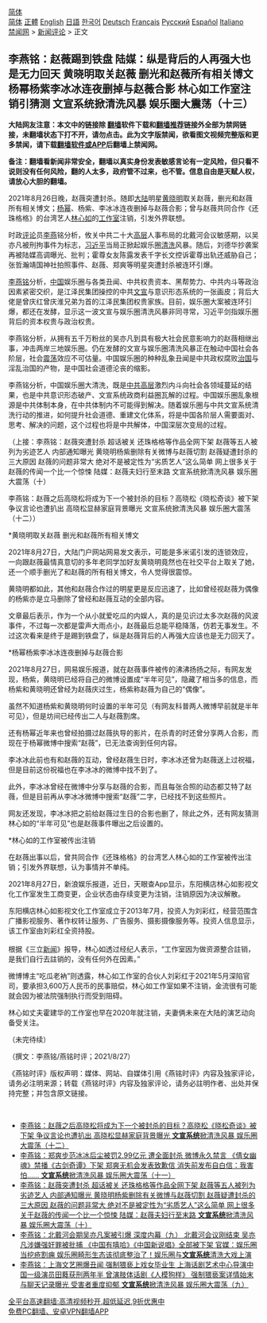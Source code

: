  <!-- 面包屑导航 --> <div class="breadcrumb"><!-- GTranslate: https://gtranslate.io/ -->  <div class="switcher notranslate">  <div class="selected">  <a href="#" onclick="return false;"> 简体</a>  </div>  <div class="option">  <a href="https://www.bannedbook.org" onclick="doGTranslate('zh-CN|zh-CN');jQuery('div.switcher div.selected a').html(jQuery(this).html());return false;" title="简体中文" class="nturl selected"> 简体</a>  <a href="https://www.bannedbook.org/zh-tw/" onclick="doGTranslate('zh-CN|zh-TW');jQuery('div.switcher div.selected a').html(jQuery(this).html());return false;" title="繁體中文" class="nturl"> 正體</a>  <a href="https://www.bannedbook.org/en/" onclick="doGTranslate('zh-CN|en');jQuery('div.switcher div.selected a').html(jQuery(this).html());return false;" title="English" class="nturl"> English</a>  <a href="https://www.bannedbook.org/ja/" onclick="doGTranslate('zh-CN|ja');jQuery('div.switcher div.selected a').html(jQuery(this).html());return false;" title="日本語" class="nturl"> 日語</a>  <a href="https://www.bannedbook.org/ko/" onclick="doGTranslate('zh-CN|ko');jQuery('div.switcher div.selected a').html(jQuery(this).html());return false;" title="한국어" class="nturl"> 한국어</a>  <a href="https://www.bannedbook.org/de/" onclick="doGTranslate('zh-CN|de');jQuery('div.switcher div.selected a').html(jQuery(this).html());return false;" title="Deutsch" class="nturl"> Deutsch</a>  <a href="https://www.bannedbook.org/fr/" onclick="doGTranslate('zh-CN|fr');jQuery('div.switcher div.selected a').html(jQuery(this).html());return false;" title="Français" class="nturl"> Français</a>  <a href="https://www.bannedbook.org/ru/" onclick="doGTranslate('zh-CN|ru');jQuery('div.switcher div.selected a').html(jQuery(this).html());return false;" title="Русский" class="nturl"> Русский</a>  <a href="https://www.bannedbook.org/es/" onclick="doGTranslate('zh-CN|es');jQuery('div.switcher div.selected a').html(jQuery(this).html());return false;" title="Español" class="nturl"> Español</a>  <a href="https://www.bannedbook.org/it/" onclick="doGTranslate('zh-CN|it');jQuery('div.switcher div.selected a').html(jQuery(this).html());return false;" title="Italiano" class="nturl"> Italiano</a>  </div>  </div>      <div class='breadcrumb-sub'><!-- Breadcrumb NavXT 6.3.0 --> <a href="https://www.bannedbook.org/" class="home">禁闻网</a> &gt; <a href="https://www.bannedbook.org/bnews/comments/" class="category">新闻评论</a> &gt; 正文</div></div><h2>李燕铭：赵薇踢到铁盘 陆媒：纵是背后的人再强大也是无力回天 黄晓明取关赵薇 删光和赵薇所有相关博文 杨幂杨紫李冰冰连夜删掉与赵薇合影 林心如工作室注销引猜测 文宣系统掀清洗风暴 娱乐圈大震荡（十三）</h2> <p class="notice"><b>大陆网友注意：本文中的链接除 <a href="https://github.com/bannedbook/fanqiang" >翻墙</a>软件下载和<a href="https://github.com/killgcd/justmysocks/blob/master/README.md">翻墙推荐</a>链接外全部为禁网链接，未翻墙状态下打不开，请勿点击。此为文字版禁闻，欲看图文视频完整版和更多禁闻，请下载<a href="https://github.com/bannedbook/fanqiang">翻墙软件或APP</a>后翻墙上禁闻网。</p><p>备注：翻墙看新闻非常安全，翻墙以真实身份发表敏感言论有一定风险，但只看不说则没有任何风险，翻的人太多，政府管不过来，也不管。信息自由是天赋人权，请放心大胆的翻墙。</b></p>  <div class="entry">  <p></p> <p>2021年8月26日晚&#65292;赵薇突遭封杀&#12290;随即<span class='wp_keywordlink_affiliate'><a href="https://www.bannedbook.org/" title="大陆" target="_blank">大陆</a></span>明星<a href="https://www.bannedbook.org/bnews/tag/%e9%bb%84%e6%99%93%e6%98%8e/" class="st_tag internal_tag" rel="tag" title="标签 黄晓明 下的日志">黄晓明</a>取关赵薇&#65292;删光和赵薇所有相关博文&#65307;<a href="https://www.bannedbook.org/bnews/tag/%e6%9d%a8%e5%b9%82/" class="st_tag internal_tag" rel="tag" title="标签 杨幂 下的日志">杨幂</a>&#12289;杨紫&#12289;李冰冰连夜删掉与赵薇合影&#65307;曾与赵薇共同合作&#12298;还珠格格&#12299;的台湾艺人<a href="https://www.bannedbook.org/bnews/tag/%e6%9e%97%e5%bf%83%e5%a6%82/" class="st_tag internal_tag" rel="tag" title="标签 林心如 下的日志">林心如</a>的<a href="https://www.bannedbook.org/bnews/tag/%E5%B7%A5%E4%BD%9C%E5%AE%A4/" class="st_tag internal_tag" rel="tag" title="标签 工作室 下的日志">工作室</a>注销&#65292;引发外界联想&#12290;</p> <p>   时政<span class='wp_keywordlink_affiliate'><a href="https://www.bannedbook.org/bnews/comments/" title="新闻评论" target="_blank">评论</a></span>员<a href="https://www.bannedbook.org/bnews/tag/%e6%9d%8e%e7%87%95/" class="st_tag internal_tag" rel="tag" title="标签 李燕 下的日志">李燕</a>铭分析&#65292;攸关中共二十大<span class='wp_keywordlink_affiliate'><a href="https://www.bannedbook.org/bnews/ccpdope/" title="中共高层内幕" target="_blank">高层</a></span>人事布局的北戴河会议敏感期&#65292;以吴亦凡被刑拘事件为标志&#65292;<a href="https://www.bannedbook.org/bnews/tag/%e4%b9%a0%e8%bf%91%e5%b9%b3/" class="st_tag internal_tag" rel="tag" title="标签 习近平 下的日志">习近平</a>当局正掀起娱乐圈<a href="https://www.bannedbook.org/bnews/tag/%E6%B8%85%E6%B4%97/" class="st_tag internal_tag" rel="tag" title="标签 清洗 下的日志">清洗</a>风暴&#12290;随后&#65292;刘德华抄袭案再被陆媒高调曝光&#12289;批判&#65307;霍尊女友陈露发表千字长文控诉霍尊出轨还威胁自己&#65307;张哲瀚靖国神社拍照事件&#12289;赵薇&#12289;郑爽等明星突遭封杀被连环引爆&#12290;</p> <p><a href="https://www.bannedbook.org/bnews/tag/%e6%9d%8e%e7%87%95%e9%93%ad/" class="st_tag internal_tag" rel="tag" title="标签 李燕铭 下的日志">李燕铭</a>分析&#65292;<span class='wp_keywordlink_affiliate'><a href="https://www.bannedbook.org/" title="中国" target="_blank">中国</a></span>娱乐圈与各类丑闻&#12289;中共权贵资本&#12289;黑帮势力&#12289;中共内斗等政治因素紧密交织&#65292;是江泽民集团操控的中共<a href="https://www.bannedbook.org/bnews/tag/%E6%96%87%E5%AE%A3/" class="st_tag internal_tag" rel="tag" title="标签 文宣 下的日志">文宣</a>与意识形态系统的一张画皮&#65307;背后大佬是曾庆红曾庆淮兄弟为首的江泽民集团权贵家族&#12290;目前&#65292;娱乐圈大案被连环引爆&#65292;都还在发酵&#65292;显示这一波文宣与娱乐圈清洗风暴非同寻常&#65292;习近平剑指娱乐圈背后的资本权贵与政治权贵&#12290;</p> <p>李燕铭分析&#65292;从拥有五千万粉丝的吴亦凡到具有极大社会民意影响力的赵薇相继出事&#65292;冲击两岸三地娱乐圈&#12290;仍在发酵的文宣与娱乐圈清洗风暴正在触动中国社会各阶层&#65292;社会<a href="https://www.bannedbook.org/bnews/tag/%E9%9C%87%E8%8D%A1/" class="st_tag internal_tag" rel="tag" title="标签 震荡 下的日志">震荡</a>效应不可估量&#12290;中国娱乐圈的种种乱象丑闻是中共政权腐败<span class='wp_keywordlink'><a href="https://www.bannedbook.org/forum24/topic8925.html" title="《治国大道》" target="_blank">治国</a></span>与淫乱治国的产物&#65292;是中国社会道德沦丧的缩影&#12290;</p> <p>   李燕铭分析&#65292;中国娱乐圈大清洗&#65292;既是<span class='wp_keywordlink_affiliate'><a href="https://www.bannedbook.org/bnews/ccpdope/" title="中共高层" target="_blank">中共高层</a></span>激烈内斗向社会各领域蔓延的结果&#65292;也是中共意识形态破产&#12289;文宣系统政商利益圈瓦解的过程&#12290;中国娱乐圈乱象根源是中共体制本身&#65292;在中共体制内不可能得到解决&#12290;随着娱乐圈与中共文宣系统清洗行动的推进&#65292;如何提升社会道德&#12289;重建文化体系&#65292;将是中国各阶层人需要面对&#12289;思考&#12289;解决的问题&#65292;这个过程也将是中共解体&#65292;中国深层次变局的过程&#12290; </p> <p>&#65288;上接&#65306;李燕铭&#65306;赵薇突遭封杀 超话被关 还珠格格等作品全网下架 赵薇等五人被列为劣迹艺人 内部通知曝光 黄晓明杨紫删除有关微博与赵薇切割 赵薇疑遭封杀的三大原因 赵薇的问题非常大 绝对不是被定性为&#8220;劣质艺人&#8221;这么简单 网上很多关于赵薇的传闻一个比一个惊悚 陆媒&#65306;赵薇夫妇行至末路 文宣系统掀清洗风暴 娱乐圈大震荡&#65288;十&#65289;</p> <p>李燕铭&#65306;赵薇之后高晓松将成为下一个被封杀的目标&#65311;高晓松&#12298;晓松奇谈&#12299;被下架 争议言论也遭扒出 高晓松显赫家庭背景曝光 文宣系统掀清洗风暴 娱乐圈大震荡&#65288;十二&#65289;&#65289;</p> <p>   *黄晓明取关赵薇 删光和赵薇所有相关博文</p> <p>2021年8月27日&#65292;大陆门户网站网易发文表示&#65292;可能是多米诺引发的连锁效应&#65292;一向跟赵薇最情真意切的多年老同学加好友黄晓明竟然也在社交平台上取关了她&#65292;还一个顺手删光了和赵薇的所有相关博文&#65292;令人觉得很震惊&#12290;</p> <p>黄晓明都如此&#65292;其他和赵薇合作过的明星更是反应迅速了&#65292;比如曾经视赵薇为偶像的杨紫亦是立马删除了曾经和赵薇互动的全部内容&#12290;</p> <p>文章最后表示&#65292;作为一个从小就爱吃瓜的内娱人&#65292;真的是见识过太多次赵薇的风波事件&#65292;不过每一次都是雷声大雨点小&#65292;赵薇最后总能平稳降落&#65292;仿若无事发生&#12290;不过这次看来是终于是踢到铁盘了&#65292;纵是赵薇背后的人再强大应该也是无力回天了&#12290;</p> <p>   *杨幂杨紫李冰冰连夜删掉与赵薇合影</p> <p>2021年8月27日&#65292;网易娱乐报道&#65292;就在赵薇事件被传的沸沸扬扬之际&#65292;有网友发现&#65292;杨紫&#65292;黄晓明已经将自己的微博设置成&#8220;半年可见&#8221;&#65292;隐藏了相当多的信息&#65292;而杨紫和黄晓明还曾经为赵薇庆过生&#65292;杨紫称赵薇为自己的&#8220;偶像&#8221;&#12290;</p>  <p>虽然不知道杨紫和黄晓明何时设置的半年可见&#65288;有网友科普两人微博早前就是半年可见&#65289;&#65292;但是坊间已经传出二人与赵薇割席&#12290;</p> <p>还有杨幂近年来也曾经拍摄过赵薇执导的影片&#65292;在杀青的时还曾分享两人合影&#65292;而现在于杨幂微博中搜索&#8220;赵薇&#8221;&#65292;已无法查询到任何内容&#12290;</p> <p>李冰冰此前也有和赵薇的互动&#65292;曾经赵薇生日时&#65292;李冰冰还曾为赵薇送上过祝福&#65292;但是目前这份祝福也在李冰冰的微博中找不到了&#12290;</p> <p>此外&#65292;李冰冰曾经在微博中分享与赵薇的合影&#65292;而且每张合照的动态都艾特了赵薇&#65292;但是目前再从李冰冰微博中搜索&#8220;赵薇&#8221;二字&#65292;已经找不到这些照片&#12290;</p> <p>网友还发现&#65292;李冰冰把之前给赵薇过生日的合影也删了&#65292;除此之外&#65292;还有网友猜测林心如的&#8220;半年可见&#8221;也是赵薇事件曝出之后设置的&#12290;</p> <p>   *林心如的工作室被传出注销</p> <p>在赵薇出事以后&#65292;曾共同合作&#12298;还珠格格&#12299;的台湾艺人林心如的工作室被传出注销&#65307;引发外界联想&#65292;认为事情并不单纯&#12290;</p> <p>2021年8月27日&#65292;新浪娱乐报道&#65292;近日&#65292;天眼查App显示&#65292;东阳横店林心如影视文化工作室发生工商变更&#65292;企业状态由存续变更为注销&#65292;注销原因为决议解散&#12290;</p> <p>东阳横店林心如影视文化工作室成立于2013年7月&#65292;投资人为刘彩红&#65292;经营范围含广播影视服务&#12289;著作权转让服务&#12289;广告服务&#12289;摄影摄像服务等&#12290;投资人信息显示&#65292;该工作室由刘彩红全资持股&#12290; <br />&nbsp;<br />根据&#12298;三立<span class='wp_keywordlink_affiliate'><a href="https://www.bannedbook.org/" title="新闻">新闻</a></span>&#12299;报导&#65292;林心如透过经纪人表示&#65292;&#8220;工作室因为做资源整合註销&#65292;是我们自行去註销的&#65292;没有任何外在因素&#12290;&#8221;</p> <p>微博博主&#8220;吃瓜老衲&#8221;则透露&#65292;林心如工作室的合伙人刘彩红于2021年5月深陷官司&#65292;要承担3,600万人民币的民事赔偿&#65292;林心如工作室如果不注销&#65292;金流很有可能就会因为被法院强制执行而受到阻碍&#12290;</p> <p>林心如丈夫霍建华的工作室也早在2020年就注销&#65292;夫妻俩未来在大陆的演艺动向备受关注&#12290; &nbsp;</p> <p>&#65288;未完待续&#65289;</p> <p>&#65288;撰文&#65306;李燕铭/燕铭时评&#65307;2021/8/27&#65289;</p> <p>&#12298;燕铭时评&#12299;版权声明&#65306;媒体&#12289;网站&#12289;自媒体引用&#12298;燕铭时评&#12299;内容及独家评论&#65292;请务必注明来源&#65307;转载&#12298;燕铭时评&#12299;内容及独家评论&#65292;请务必註明作者&#12289;出处并保持完整&#65307;并包含原文链接&#12290;</p>  <p></p> <p></p> <p></p> <p></p> <p></p> <p></p> <p></p> <p></p> <p></p> <p></p> <p></p> <p></p> <p></p> <p></p>  <p></p> <p></p> <p></p> <p></p> <p></p> <p></p> <p></p> <p></p> <p></p> <p></p> <p></p> <p></p> <p></p> <p>&nbsp;</p>  <ul class='op-related-articles' title='相关阅读'> <li><a href='https://www.bannedbook.org/bnews/comments/20210827/1614524.html' target='_blank'>李燕铭：赵薇之后高晓松将成为下一个被封杀的目标？高晓松《晓松奇谈》被下架 争议言论也遭扒出 高晓松显赫家庭背景曝光 <b>文宣系统</b>掀清洗风暴 娱乐圈大震荡（十二）</a></li> <li><a href='https://www.bannedbook.org/bnews/comments/20210827/1614361.html' target='_blank'>李燕铭：郑爽步范冰冰后尘被罚2.99亿元 遭全面封杀 微博永久禁言 《倩女幽魂》禁播《古剑奇谭》下架 郑爽无机会发表致歉信 消失前发布自白信：我害怕…… <b>文宣系统</b>掀清洗风暴 娱乐圈大震荡（十一）</a></li> <li><a href='https://www.bannedbook.org/bnews/comments/20210827/1614302.html' target='_blank'>李燕铭：赵薇突遭封杀 超话被关 还珠格格等作品全网下架 赵薇等五人被列为劣迹艺人 内部通知曝光 黄晓明杨紫删除有关微博与赵薇切割 赵薇疑遭封杀的三大原因 赵薇的问题非常大 绝对不是被定性为“劣质艺人”这么简单 网上很多关于赵薇的传闻一个比一个惊悚 陆媒：赵薇夫妇行至末路 <b>文宣系统</b>掀清洗风暴 娱乐圈大震荡（十）</a></li> <li><a href='https://www.bannedbook.org/bnews/comments/20210817/1607917.html' target='_blank'>李燕铭：北戴河会期吴亦凡案被引爆 深度内幕（九） 北戴河会议刚结束 吴亦凡涉嫌强奸罪被批捕 《中国有嘻哈》《中国新说唱》全部被下架 官媒：娱乐圈当挖疮割痈 娱乐圈畸形生态该彻底整治了！娱乐圈与<b>文宣系统</b>清洗大戏上演</a></li> <li><a href='https://www.bannedbook.org/bnews/comments/20210817/1607903.html' target='_blank'>李燕铭：上海文艺圈爆丑闻 强制猥亵上戏女毕业生 上海话剧艺术中心导演中国一级演员田蕤获刑两年半 曾演肢体话剧《人模狗样》 强制猥亵案详情始末与聊天记录曝光 受害者重度抑郁 <b>文宣系统</b>掀清洗风暴 娱乐圈大震荡（九）</a></li> </ul> <p class="texttj"> <a href="https://github.com/bannedbook/fanqiang/wiki/V2ray%E6%9C%BA%E5%9C%BA" target="_blank">全平台高速翻墙:高清视频秒开,超低延迟,9折优惠中</a><br/> <a href="https://github.com/bannedbook/fanqiang/wiki/%E7%A6%81%E9%97%BB%E7%BD%91%E5%AE%89%E5%8D%93%E7%BF%BB%E5%A2%99%E6%96%B0%E9%97%BBAPP" target="_blank">免费PC翻墙、安卓VPN翻墙APP</a></p><p> </p><a name='sharetosocial'></a>  <div style="margin-bottom:5px;padding-bottom:5px;clear:both"> <div id="archive-pix-1" class="banner-ads"> <!-- AuctionX Display platform tag START --> <div id="26318x728x90x621x_ADSLOT2" clicktrack="%%CLICK_URL_ESC%%"></div> <!-- AuctionX Display platform tag END --> </div> <div id="archive-pix-2" class="banner-ads"> <!-- AuctionX Display platform tag START --> <div id="26315x300x250x621x_ADSLOT2" clicktrack="%%CLICK_URL_ESC%%"></div> <!-- AuctionX Display platform tag END --> </div> </div>  <div id="archive-pix-1" class="banner-ads"> <!-- AuctionX Display platform tag START --> <div id="26318x728x90x621x_ADSLOT3" clicktrack="%%CLICK_URL_ESC%%"></div> <!-- AuctionX Display platform tag END --> </div> </div><!--END ENTRY--> 